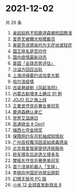 # 2021-12-02

共 26 条

<!-- BEGIN ZHIHUSEARCH -->
<!-- 最后更新时间 Thu Dec 02 2021 10:25:27 GMT+0800 (China Standard Time) -->
1. [亲姑姑称不知鹿道森被校园欺凌](https://www.zhihu.com/search?q=鹿道森)
1. [爱奇艺被曝大规模裁员](https://www.zhihu.com/search?q=爱奇艺)
1. [奥密克戎感染均为无症状或轻症](https://www.zhihu.com/search?q=奥密克戎)
1. [国王排名是否炒作](https://www.zhihu.com/search?q=国王排名)
1. [国内疫情最新动态](https://www.zhihu.com/search?q=疫情)
1. [美国「全球态势评估」](https://www.zhihu.com/search?q=全球态势评估)
1. [沙溢方回应出轨](https://www.zhihu.com/search?q=沙溢)
1. [上海消保委约谈加拿大鹅](https://www.zhihu.com/search?q=加拿大鹅)
1. [哈尔滨疫情](https://www.zhihu.com/search?q=哈尔滨疫情)
1. [古装悬疑剧《风起洛阳》](https://www.zhihu.com/search?q=风起洛阳)
1. [内蒙古新增本土确诊 91 例](https://www.zhihu.com/search?q=内蒙古疫情)
1. [JOJO 石之海上线](https://www.zhihu.com/search?q=石之海)
1. [王曼昱夺世乒赛女单冠军](https://www.zhihu.com/search?q=世乒赛女单)
1. [鹿道森确认身亡](https://www.zhihu.com/search?q=鹿道森)
1. [世界艾滋病日](https://www.zhihu.com/search?q=艾滋病)
1. [高通骁龙 8 Gen1](https://www.zhihu.com/search?q=骁龙8gen1)
1. [梅西七夺金球奖](https://www.zhihu.com/search?q=梅西)
1. [保障网约车司机抽成知情权](https://www.zhihu.com/search?q=网约车抽成)
1. [广州高校腹泻因诺如病毒感染](https://www.zhihu.com/search?q=诺如病毒)
1. [北京我爱我家提供违规服务](https://www.zhihu.com/search?q=我爱我家)
1. [轿车撞车后逃逸又撞多车](https://www.zhihu.com/search?q=河南轿车逃逸)
1. [樊振东夺世乒赛男单冠军](https://www.zhihu.com/search?q=樊振东)
1. [首个活体机器人「生娃」](https://www.zhihu.com/search?q=活体机器人)
1. [李铁向中国足协提出辞职](https://www.zhihu.com/search?q=李铁)
1. [幻塔无版号 PC 版](https://www.zhihu.com/search?q=幻塔)
1. [小米 12 全球首发新骁龙 8](https://www.zhihu.com/search?q=小米12)
<!-- END ZHIHUSEARCH -->
